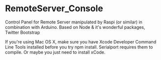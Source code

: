 RemoteServer_Console
====================

Control Panel for Remote Server manipulated by Raspi (or similar) in combination with Arduino. Based on Node &amp; it's wonderful packages, Twitter Bootstrap

If you're using Mac OS X, make sure you have Xcode Developer Command Line Tools installed before you try npm install. Serialport requires them to compile. Or maybe you just need to install xCode.